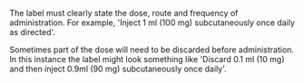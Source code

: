 The label must clearly state the dose, route and frequency of administration. For example, 'Inject 1 ml (100 mg) subcutaneously once daily as directed'.

Sometimes part of the dose will need to be discarded before administration. In this instance the label might look something like 'Discard 0.1 ml (10 mg) and then inject 0.9ml (90 mg) subcutaneously once daily'.
